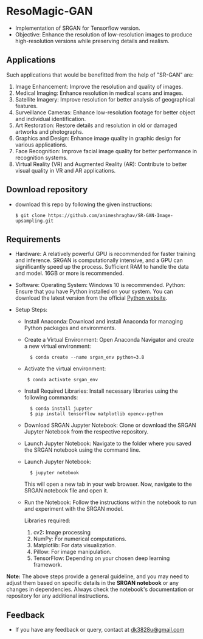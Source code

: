 # ResoMagic-GAN
  - Implementation of SRGAN for Tensorflow version.
  - Objective: Enhance the resolution of low-resolution images to produce high-resolution versions while preserving details and realism.
  

## Applications
  Such applications that would be benefitted from the help of "SR-GAN" are:
  1. Image Enhancement: Improve the resolution and quality of images.
  2. Medical Imaging: Enhance resolution in medical scans and images.
  3. Satellite Imagery: Improve resolution for better analysis of geographical features.
  4. Surveillance Cameras: Enhance low-resolution footage for better object and individual identification.
  5. Art Restoration: Restore details and resolution in old or damaged artworks and photographs.
  6. Graphics and Design: Enhance image quality in graphic design for various applications.
  7. Face Recognition: Improve facial image quality for better performance in recognition systems.
  8. Virtual Reality (VR) and Augmented Reality (AR): Contribute to better visual quality in VR and AR applications.

## Download repository
  - download this repo by following the given instructions:
  
        $ git clone https://github.com/animeshraghav/SR-GAN-Image-upsampling.git


## Requirements
  - Hardware:
  A relatively powerful GPU is recommended for faster training and inference. SRGAN is computationally intensive, and a GPU can significantly speed up the   process.
  Sufficient RAM to handle the data and model. 16GB or more is recommended.

  - Software:
  Operating System: Windows 10 is recommended.
  Python: Ensure that you have Python installed on your system. You can download the latest version from the official [Python website](https://www.python.org/).
  
  - Setup Steps:
    - Install Anaconda: Download and install Anaconda for managing Python packages and environments.
    - Create a Virtual Environment: Open Anaconda Navigator and create a new virtual environment:
  
            $ conda create --name srgan_env python=3.8
    -  Activate the virtual environment:
            
            $ conda activate srgan_env
    - Install Required Libraries: Install necessary libraries using the following commands:
        
            $ conda install jupyter
            $ pip install tensorflow matplotlib opencv-python
    - Download SRGAN Jupyter Notebook: Clone or download the SRGAN Jupyter Notebook from the respective repository.
    - Launch Jupyter Notebook: Navigate to the folder where you saved the SRGAN notebook using the command line.
    - Launch Jupyter Notebook:
        
            $ jupyter notebook
        This will open a new tab in your web browser. Now, navigate to the SRGAN notebook file and open it.
    - Run the Notebook: Follow the instructions within the notebook to run and experiment with the SRGAN model.
    

        Libraries required:
        1. cv2: Image processing
        2. NumPy: For numerical computations.
        3. Matplotlib: For data visualization.
        4. Pillow: For image manipulation.
        5. TensorFlow: Depending on your chosen deep  learning framework.
    
  **Note:** The above steps provide a general guideline, and you may need to adjust them based on specific details in the **SRGAN notebook** or any changes in dependencies. Always check the notebook's documentation or repository for any additional instructions.
  
## Feedback

- If you have any feedback or query, contact at dk3828u@gmail.com
